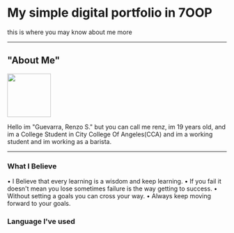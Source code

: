# My simple digital portfolio in 7OOP
this is where you may know about me more

--- 

## "About Me" 
<img src="https://photos.app.goo.gl/BFgdUN85MDaNcrvc7" width="100" height ="100">

Hello im "Guevarra, Renzo S." but you can call me renz, im 19 years old, and im a College Student in City College Of Angeles(CCA) 
and im a working student and im working as a barista.

---

### What I Believe
• I Believe that every learning is a wisdom and keep learning.
• If you fail it doesn't mean you lose sometimes failure is the way getting to success.
• Without setting a goals you can cross your way.
• Always keep moving forward to your goals.

### Language I've used
<img scr="https://1024terabox.com/s/1cc9XUeJUESkJLLDrp1TiBQ">

